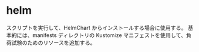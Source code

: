 # helm

スクリプトを実行して、HelmChart からインストールする場合に使用する。
基本的には、manifests ディレクトリの Kustomize マニフェストを使用して、負荷試験のためのリソースを追加する。
